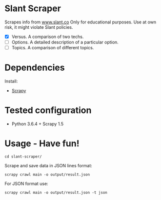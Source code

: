 Slant Scraper
===================

Scrapes info from www.slant.co
Only for educational purposes.
Use at own risk, it might violate Slant policies.

-[x] Versus. A comparison of two techs.
-[ ] Options. A detailed description of a particular option.
-[ ] Topics. A comparison of different topics.

# Dependencies
Install: 
* [Scrapy](http://doc.scrapy.org/en/0.24/intro/install.html)

# Tested configuration
* Python 3.6.4 + Scrapy 1.5

# Usage - Have fun!
```shell
cd slant-scraper/
```

Scrape and save data in JSON lines format:
```shell
scrapy crawl main -o output/result.json
```

For JSON format use:
```shell
scrapy crawl main -o output/result.json -t json
```
